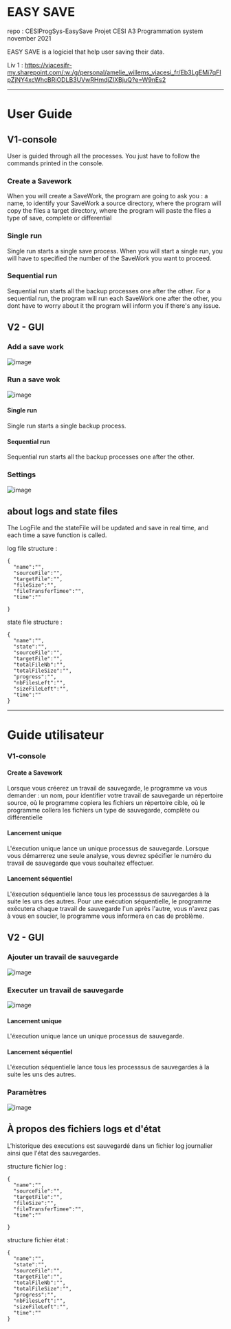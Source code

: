 # EASY SAVE

repo : CESIProgSys-EasySave
Projet CESI A3 Programmation system november 2021

EASY SAVE is a logiciel that help user saving their data.

Liv 1 :
https://viacesifr-my.sharepoint.com/:w:/g/personal/amelie_willems_viacesi_fr/Eb3LgEMi7qFIpZjNY4xcWhcBRiODLB3UVwRHmdjZlXBjuQ?e=W9nEs2

----


# User Guide

## V1-console

User is guided through all the processes. You just have to follow the commands printed in the console.

### Create a Savework
When you will create a SaveWork, the program are going to ask you : 
  a name, to identify your SaveWork
  a source directory, where the program will copy the files 
  a target directory, where the program will paste the files
  a type of save, complete or differential


### Single run
Single run starts a single save process.
When you will start a single run, you will have to specified the number of the SaveWork you want to proceed.

### Sequential run
Sequential run starts all the backup processes one after the other.
For a sequential run, the program will run each SaveWork one after the other, you dont have to worry about it the program  will inform you if there's any issue.


## V2 - GUI

### Add a save work 

![image](https://user-images.githubusercontent.com/56393986/144767292-17092604-cbfb-40f6-9e53-59cb1b869d0b.png)

### Run a save wok

![image](https://user-images.githubusercontent.com/56393986/144767300-261335cc-72b0-4252-9010-36ffd98c35ab.png)

#### Single run
Single run starts a single backup process.

#### Sequential run
Sequential run starts all the backup processes one after the other.

### Settings 

![image](https://user-images.githubusercontent.com/56393986/144767306-d124222a-9ddb-46b3-a6fd-74b7806d71e6.png)


## about logs and state files

The LogFile and the stateFile will be updated and save in real time, and each time a save function is called. 

log file structure :
``` 
{
  "name":"",
  "sourceFile":"",
  "targetFile":"",
  "fileSize":"",
  "fileTransferTimee":"",
  "time":""
  
}
```
state file structure :
```
{
  "name":"",
  "state":"",
  "sourceFile":"",
  "targetFile":"",
  "totalFileNb":"",
  "totalFileSize":"",
  "progress":"", 
  "nbFilesLeft":"",
  "sizeFileLeft":"",
  "time":""
}
```






----


# Guide utilisateur 

### V1-console


#### Create a Savework
Lorsque vous créerez un travail de sauvegarde, le programme va vous demander :
   un nom, pour identifier votre travail de sauvegarde
   un répertoire source, où le programme copiera les fichiers
   un répertoire cible, où le programme collera les fichiers
   un type de sauvegarde, complète ou différentielle

#### Lancement unique
L'éxecution unique lance un unique processus de sauvegarde. 
Lorsque vous démarrerez une seule analyse, vous devrez spécifier le numéro du travail de sauvegarde que vous souhaitez effectuer.

#### Lancement séquentiel
L'éxecution séquentielle lance tous les processsus de sauvegardes à la suite les uns des autres.
Pour une exécution séquentielle, le programme exécutera chaque travail de sauvegarde l'un après l'autre, vous n'avez pas à vous en soucier, le programme vous informera en cas de problème.


## V2 - GUI

### Ajouter un travail de sauvegarde

![image](https://user-images.githubusercontent.com/56393986/144767292-17092604-cbfb-40f6-9e53-59cb1b869d0b.png)

### Executer un travail de sauvegarde

![image](https://user-images.githubusercontent.com/56393986/144767300-261335cc-72b0-4252-9010-36ffd98c35ab.png)

#### Lancement unique
L'éxecution unique lance un unique processus de sauvegarde. 

#### Lancement séquentiel
L'éxecution séquentielle lance tous les processsus de sauvegardes à la suite les uns des autres.

### Paramètres 

![image](https://user-images.githubusercontent.com/56393986/144767306-d124222a-9ddb-46b3-a6fd-74b7806d71e6.png)




## À propos des fichiers logs et d'état
L'historique des executions est sauvegardé dans un fichier log journalier ainsi que l'état des sauvegardes. 

structure fichier log :
```
{
  "name":"",
  "sourceFile":"",
  "targetFile":"",
  "fileSize":"",
  "fileTransferTimee":"",
  "time":""
  
}
```
structure fichier état :
```
{
  "name":"",
  "state":"",
  "sourceFile":"",
  "targetFile":"",
  "totalFileNb":"",
  "totalFileSize":"",
  "progress":"", 
  "nbFilesLeft":"",
  "sizeFileLeft":"",
  "time":""
}
```
